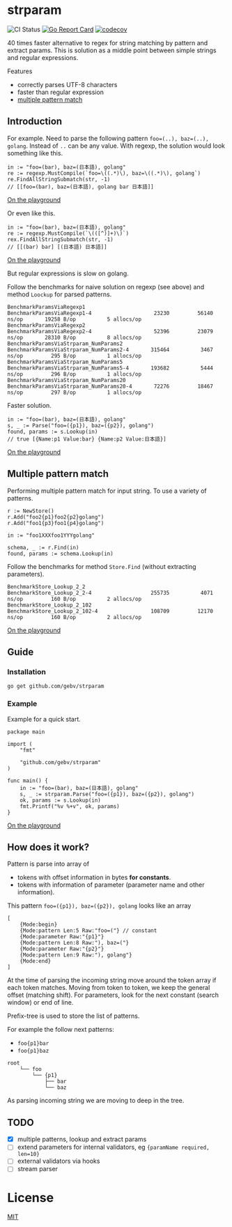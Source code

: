 # strparam

![CI Status](https://github.com/gebv/strparam/workflows/Go/badge.svg)
[![Go Report Card](https://goreportcard.com/badge/github.com/gebv/strparam)](https://goreportcard.com/report/github.com/gebv/strparam)
[![codecov](https://codecov.io/gh/gebv/strparam/branch/master/graph/badge.svg)](https://codecov.io/gh/gebv/strparam)

40 times faster аlternative to regex for string matching by pattern and extract params. This is solution as a middle point between simple strings and regular expressions.

Features
* correctly parses UTF-8 characters
* faster than regular expression
* [multiple pattern match](#multiple-pattern-match)

## Introduction

For example. Need to parse the following pattern `foo=(..), baz=(..), golang`. Instead of `..` can be any value.
With regexp, the solution would look something like this.

```golang
in := "foo=(bar), baz=(日本語), golang"
re := regexp.MustCompile(`foo=\((.*)\), baz=\((.*)\), golang`)
re.FindAllStringSubmatch(str, -1)
// [[foo=(bar), baz=(日本語), golang bar 日本語]]
```
[On the playground](https://play.golang.org/p/_ENJU_Mjnty)

Or even like this.

```golang
in := "foo=(bar), baz=(日本語), golang"
re := regexp.MustCompile(`\(([^)]+)\)`)
rex.FindAllStringSubmatch(str, -1)
// [[(bar) bar] [(日本語) 日本語]]
```
[On the playground](https://play.golang.org/p/SSpy7iiINow)

But regular expressions is slow on golang.

Follow the benchmarks for naive solution on regexp (see above) and method `Loockup` for parsed patterns.

```
BenchmarkParamsViaRegexp1
BenchmarkParamsViaRegexp1-4                	   23230	     56140 ns/op	   19258 B/op	       5 allocs/op
BenchmarkParamsViaRegexp2
BenchmarkParamsViaRegexp2-4                	   52396	     23079 ns/op	   28310 B/op	       8 allocs/op
BenchmarkParamsViaStrparam_NumParams2
BenchmarkParamsViaStrparam_NumParams2-4    	  315464	      3467 ns/op	     295 B/op	       1 allocs/op
BenchmarkParamsViaStrparam_NumParams5
BenchmarkParamsViaStrparam_NumParams5-4    	  193682	      5444 ns/op	     296 B/op	       1 allocs/op
BenchmarkParamsViaStrparam_NumParams20
BenchmarkParamsViaStrparam_NumParams20-4   	   72276	     18467 ns/op	     297 B/op	       1 allocs/op
```

Faster solution.

```golang
in := "foo=(bar), baz=(日本語), golang"
s, _ := Parse("foo=({p1}), baz=({p2}), golang")
found, params := s.Lookup(in)
// true [{Name:p1 Value:bar} {Name:p2 Value:日本語}]
```

[On the playground](https://play.golang.org/p/wOS1TUMnl38)

## Multiple pattern match

Performing multiple pattern match for input string. To use a variety of patterns.

```golang
r := NewStore()
r.Add("foo2{p1}foo2{p2}golang")
r.Add("foo1{p3}foo1{p4}golang")

in := "foo1XXXfoo1YYYgolang"

schema, _ := r.Find(in)
found, params := schema.Lookup(in)
```

Follow the benchmarks for method `Store.Find` (without extracting parameters).

```
BenchmarkStore_Lookup_2_2
BenchmarkStore_Lookup_2_2-4                	  255735	      4071 ns/op	     160 B/op	       2 allocs/op
BenchmarkStore_Lookup_2_102
BenchmarkStore_Lookup_2_102-4              	  108709	     12170 ns/op	     160 B/op	       2 allocs/op
```

[On the playground](https://play.golang.org/p/h6u4BHGTsa0)

## Guide

### Installation

```
go get github.com/gebv/strparam
```

### Example

Example for a quick start.

```golang
package main

import (
	"fmt"

	"github.com/gebv/strparam"
)

func main() {
	in := "foo=(bar), baz=(日本語), golang"
	s, _ := strparam.Parse("foo=({p1}), baz=({p2}), golang")
	ok, params := s.Lookup(in)
    fmt.Printf("%v %+v", ok, params)
}

```

[On the playground](https://play.golang.org/p/wOS1TUMnl38)

## How does it work?

Pattern is parse into array of
* tokens with offset information in bytes **for constants**.
* tokens with information of parameter (parameter name and other information).

This pattern `foo=({p1}), baz=({p2}), golang` looks like an array
```
[
    {Mode:begin}
    {Mode:pattern Len:5 Raw:"foo=("} // constant
    {Mode:parameter Raw:"{p1}"}
    {Mode:pattern Len:8 Raw:"), baz=("}
    {Mode:parameter Raw:"{p2}"}
    {Mode:pattern Len:9 Raw:"), golang"}
    {Mode:end}
]
```

At the time of parsing the incoming string move around the token array if each token matches. Moving from token to token, we keep the general offset (matching shift). For parameters, look for the next constant (search window) or end of line.

Prefix-tree is used to store the list of patterns.

For example the follow next patterns:

* `foo{p1}bar`
* `foo{p1}baz`

```
root
    └── foo
        └── {p1}
	        ├── bar
	        └── baz
```

As parsing incoming string we are moving to deep in the tree.

## TODO

- [x] multiple patterns, lookup and extract params
- [ ] extend parameters for internal validators, eg `{paramName required, len=10}`
- [ ] external validators via hooks
- [ ] stream parser

# License

[MIT](LICENSE)
